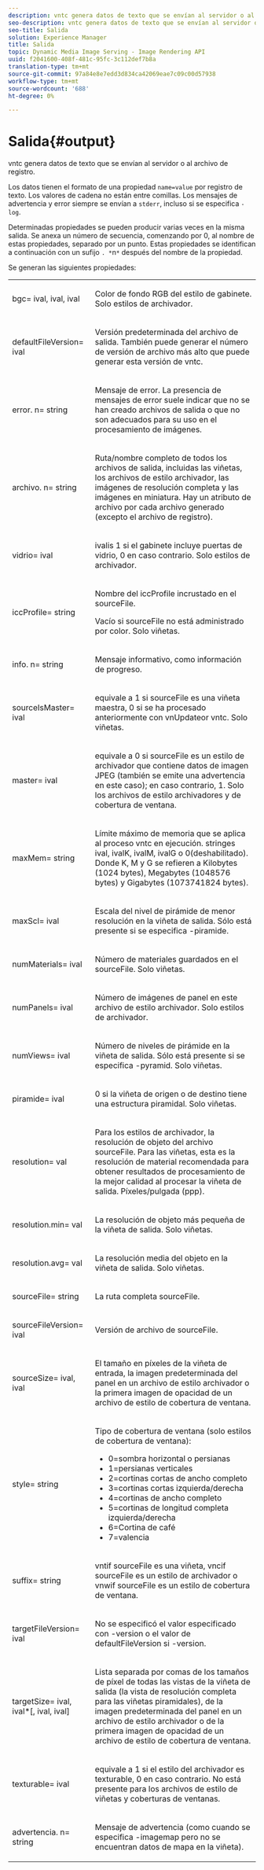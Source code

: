 ```yaml
---
description: vntc genera datos de texto que se envían al servidor o al archivo de registro.
seo-description: vntc genera datos de texto que se envían al servidor o al archivo de registro.
seo-title: Salida
solution: Experience Manager
title: Salida
topic: Dynamic Media Image Serving - Image Rendering API
uuid: f2041600-408f-481c-95fc-3c112def7b8a
translation-type: tm+mt
source-git-commit: 97a84e8e7edd3d834ca42069eae7c09c00d57938
workflow-type: tm+mt
source-wordcount: '688'
ht-degree: 0%

---
```



# Salida{#output}

vntc genera datos de texto que se envían al servidor o al archivo de registro.

Los datos tienen el formato de una propiedad `name=value` por registro de texto. Los valores de cadena no están entre comillas. Los mensajes de advertencia y error siempre se envían a `stderr`, incluso si se especifica `-log`.

Determinadas propiedades se pueden producir varias veces en la misma salida. Se anexa un número de secuencia, comenzando por 0, al nombre de estas propiedades, separado por un punto. Estas propiedades se identifican a continuación con un sufijo `. *`n`*` después del nombre de la propiedad.

Se generan las siguientes propiedades:

<table id="simpletable_32AAA1A2DDB04BC6B86885E6223BF609"> 
 <tr class="strow"> 
  <td class="stentry"> <p><span class="codeph">bgc=<span class="varname"> ival</span>,<span class="varname"> ival</span>,<span class="varname"> ival</span></span> </p> </td> 
  <td class="stentry"> <p>Color de fondo RGB del estilo de gabinete. Solo estilos de archivador. </p></td> 
 </tr> 
 <tr class="strow"> 
  <td class="stentry"> <p><span class="codeph">defaultFileVersion=<span class="varname"> ival</span></span> </p></td> 
  <td class="stentry"> <p>Versión predeterminada del archivo de salida. También puede generar el número de versión de archivo más alto que puede generar esta versión de <span class="filepath"> vntc</span>. </p></td> 
 </tr> 
 <tr class="strow"> 
  <td class="stentry"> <p><span class="codeph">error.<span class="varname"> n</span>=<span class="varname"> string</span></span> </p></td> 
  <td class="stentry"> <p>Mensaje de error. La presencia de mensajes de error suele indicar que no se han creado archivos de salida o que no son adecuados para su uso en el procesamiento de imágenes. </p></td> 
 </tr> 
 <tr class="strow"> 
  <td class="stentry"> <p><span class="codeph">archivo.<span class="varname"> n</span>=<span class="varname"> string</span></span> </p></td> 
  <td class="stentry"> <p>Ruta/nombre completo de todos los archivos de salida, incluidas las viñetas, los archivos de estilo archivador, las imágenes de resolución completa y las imágenes en miniatura. Hay un atributo de archivo por cada archivo generado (excepto el archivo de registro). </p></td> 
 </tr> 
 <tr class="strow"> 
  <td class="stentry"> <p><span class="codeph">vidrio=<span class="varname"> ival</span></span> </p></td> 
  <td class="stentry"> <p><span class="varname"> </span> ivalis 1 si el gabinete incluye puertas de vidrio, 0 en caso contrario. Solo estilos de archivador. </p></td> 
 </tr> 
 <tr class="strow"> 
  <td class="stentry"> <p><span class="codeph">iccProfile=<span class="varname"> string</span></span> </p></td> 
  <td class="stentry"> <p>Nombre del iccProfile incrustado en el <span class="varname"> sourceFile</span>. </p> <p>Vacío si <span class="varname"> sourceFile</span> no está administrado por color. Solo viñetas. </p></td> 
 </tr> 
 <tr class="strow"> 
  <td class="stentry"> <p><span class="codeph">info.<span class="varname"> n</span>=<span class="varname"> string</span></span> </p></td> 
  <td class="stentry"> <p>Mensaje informativo, como información de progreso. </p></td> 
 </tr> 
 <tr class="strow"> 
  <td class="stentry"> <p><span class="codeph">sourceIsMaster=<span class="varname"> ival</span></span> </p></td> 
  <td class="stentry"> <p><span class="varname"> </span> equivale a 1 si  <span class="varname"> </span> sourceFile es una viñeta maestra, 0 si se ha procesado anteriormente con  <span class="filepath"> </span> vnUpdateor  <span class="filepath"> vntc</span>. Solo viñetas. </p></td> 
 </tr> 
 <tr class="strow"> 
  <td class="stentry"> <p><span class="codeph">master=<span class="varname"> ival</span></span> </p></td> 
  <td class="stentry"> <p><span class="varname"> </span> equivale a 0 si  <span class="varname"> </span> sourceFile es un estilo de archivador que contiene datos de imagen JPEG (también se emite una advertencia en este caso); en caso contrario, 1. Solo los archivos de estilo archivadores y de cobertura de ventana. </p></td> 
 </tr> 
 <tr class="strow"> 
  <td class="stentry"> <p><span class="codeph">maxMem=<span class="varname"> string</span></span> </p></td> 
  <td class="stentry"> <p>Límite máximo de memoria que se aplica al proceso <span class="filepath"> vntc</span> en ejecución. <span class="varname"> </span> stringes  <span class="varname"> ival</span>,  <span class="varname"> ivalK</span>,  <span class="varname"> ivalM</span>,  <span class="varname"> ivalG</span> o  <span class="codeph">  </span> 0(deshabilitado). Donde <span class="varname"> K</span>, <span class="varname"> M</span> y <span class="varname"> G</span> se refieren a Kilobytes (1024 bytes), Megabytes (1048576 bytes) y Gigabytes (1073741824 bytes). </p></td> 
 </tr> 
 <tr class="strow"> 
  <td class="stentry"> <p><span class="codeph">maxScl=<span class="varname"> ival</span></span> </p></td> 
  <td class="stentry"> <p>Escala del nivel de pirámide de menor resolución en la viñeta de salida. Sólo está presente si se especifica <span class="codeph"> -piramide</span>. </p></td> 
 </tr> 
 <tr class="strow"> 
  <td class="stentry"> <p><span class="codeph">numMaterials=<span class="varname"> ival</span></span> </p></td> 
  <td class="stentry"> <p>Número de materiales guardados en el <span class="varname"> sourceFile</span>. Solo viñetas. </p></td> 
 </tr> 
 <tr class="strow"> 
  <td class="stentry"> <p><span class="codeph">numPanels=<span class="codeph"> ival</span></span> </p></td> 
  <td class="stentry"> <p>Número de imágenes de panel en este archivo de estilo archivador. Solo estilos de archivador. </p></td> 
 </tr> 
 <tr class="strow"> 
  <td class="stentry"> <p><span class="codeph">numViews=<span class="codeph"> ival</span></span> </p></td> 
  <td class="stentry"> <p>Número de niveles de pirámide en la viñeta de salida. Sólo está presente si se especifica -pyramid. Solo viñetas. </p></td> 
 </tr> 
 <tr class="strow"> 
  <td class="stentry"> <p><span class="codeph">piramide=<span class="varname"> ival</span></span> </p></td> 
  <td class="stentry"> <p>0 si la viñeta de origen o de destino tiene una estructura piramidal. Solo viñetas. </p></td> 
 </tr> 
 <tr class="strow"> 
  <td class="stentry"> <p><span class="codeph">resolution=<span class="varname"> val</span></span> </p></td> 
  <td class="stentry"> <p>Para los estilos de archivador, la resolución de objeto del archivo<span class="varname"> sourceFile</span>. Para las viñetas, esta es la resolución de material recomendada para obtener resultados de procesamiento de la mejor calidad al procesar la viñeta de salida. Píxeles/pulgada (ppp). </p></td> 
 </tr> 
 <tr class="strow"> 
  <td class="stentry"> <p><span class="codeph">resolution.min=<span class="varname"> val</span></span> </p></td> 
  <td class="stentry"> <p>La resolución de objeto más pequeña de la viñeta de salida. Solo viñetas. </p></td> 
 </tr> 
 <tr class="strow"> 
  <td class="stentry"> <p><span class="codeph">resolution.avg=<span class="varname"> val</span></span> </p></td> 
  <td class="stentry"> <p>La resolución media del objeto en la viñeta de salida. Solo viñetas. </p></td> 
 </tr> 
 <tr class="strow"> 
  <td class="stentry"> <p><span class="codeph">sourceFile=<span class="varname"> string</span></span> </p></td> 
  <td class="stentry"> <p>La ruta completa <span class="varname"> sourceFile</span>. </p></td> 
 </tr> 
 <tr class="strow"> 
  <td class="stentry"> <p><span class="codeph">sourceFileVersion=<span class="varname"> ival</span></span> </p></td> 
  <td class="stentry"> <p>Versión de archivo de <span class="varname"> sourceFile</span>. </p></td> 
 </tr> 
 <tr class="strow"> 
  <td class="stentry"> <p><span class="codeph">sourceSize=<span class="varname"> ival</span>,<span class="varname"> ival</span></span> </p></td> 
  <td class="stentry"> <p>El tamaño en píxeles de la viñeta de entrada, la imagen predeterminada del panel en un archivo de estilo archivador o la primera imagen de opacidad de un archivo de estilo de cobertura de ventana. </p></td> 
 </tr> 
 <tr class="strow"> 
  <td class="stentry"> <p><span class="codeph">style=<span class="varname"> string</span></span> </p></td> 
  <td class="stentry"> <p>Tipo de cobertura de ventana (solo estilos de cobertura de ventana): </p> <p> 
    <ul id="ul_51AECE556B8B40109FFAD2B315D0695C"> 
     <li id="li_3D3B9211C7AF4810883AE815BEBD4228">0=sombra horizontal o persianas </li> 
     <li id="li_DE88052467D64ECDAEB29264FC3904E4">1=persianas verticales </li> 
     <li id="li_6F976CABF7244B20A471391A685ED05F"> 2=cortinas cortas de ancho completo </li> 
     <li id="li_E8D2B0B9189F4BDBB70E145E9196C1CD">3=cortinas cortas izquierda/derecha </li> 
     <li id="li_026F043A50D34C8AB850D9832F375DB7"> 4=cortinas de ancho completo </li> 
     <li id="li_283A2E5BFF75461B8F697FFF0796361F"> 5=cortinas de longitud completa izquierda/derecha </li> 
     <li id="li_E175BA9EAE1F46B89109F4892FF54656"> 6=Cortina de café </li> 
     <li id="li_79D2F7F68C4746F3B6742EFECD01BDD9"> 7=valencia </li> 
    </ul> </p> </td> 
 </tr> 
 <tr class="strow"> 
  <td class="stentry"> <p><span class="codeph">suffix=<span class="varname"> string</span></span> </p></td> 
  <td class="stentry"> <p><span class="codeph"> </span> vntif  <span class="varname"> </span> sourceFile es una viñeta,  <span class="codeph"> </span> vncif  <span class="varname"> </span> sourceFile es un estilo de archivador o  <span class="codeph"> </span> vnwif  <span class="varname"> </span> sourceFile es un estilo de cobertura de ventana. </p></td> 
 </tr> 
 <tr class="strow"> 
  <td class="stentry"> <p><span class="codeph">targetFileVersion=<span class="varname"> ival</span></span> </p></td> 
  <td class="stentry"> <p>No se especificó el valor especificado con <span class="codeph"> -version</span> o el valor de<span class="codeph"> defaultFileVersion</span> si<span class="codeph"> -version</span>. </p></td> 
 </tr> 
 <tr class="strow"> 
  <td class="stentry"> <p><span class="codeph">targetSize=<span class="varname"> ival</span>,<span class="varname"> ival</span>*[,<span class="varname"> ival</span>,<span class="varname"> ival</span>]</span> </p></td> 
  <td class="stentry"> <p>Lista separada por comas de los tamaños de píxel de todas las vistas de la viñeta de salida (la vista de resolución completa para las viñetas piramidales), de la imagen predeterminada del panel en un archivo de estilo archivador o de la primera imagen de opacidad de un archivo de estilo de cobertura de ventana. </p> </td> 
 </tr> 
 <tr class="strow"> 
  <td class="stentry"> <p><span class="codeph">texturable=<span class="varname"> ival</span></span> </p></td> 
  <td class="stentry"> <p><span class="varname"> </span> equivale a 1 si el estilo del archivador es texturable, 0 en caso contrario. No está presente para los archivos de estilo de viñetas y coberturas de ventanas. </p></td> 
 </tr> 
 <tr class="strow"> 
  <td class="stentry"> <p><span class="codeph">advertencia.<span class="varname"> n</span>=<span class="varname"> string</span></span> </p></td> 
  <td class="stentry"> <p>Mensaje de advertencia (como cuando se especifica <span class="codeph"> -imagemap</span> pero no se encuentran datos de mapa en la viñeta). </p></td> 
 </tr> 
</table>

